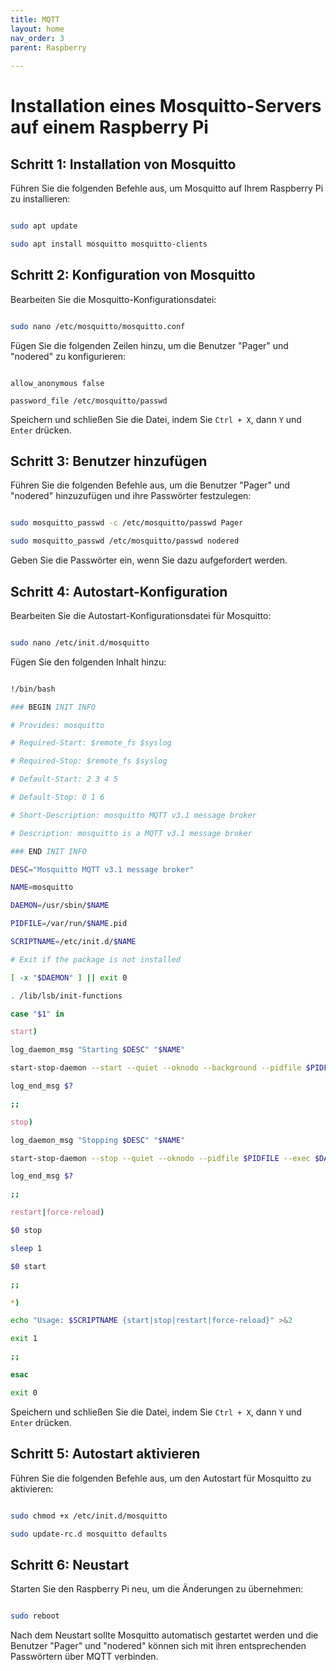 ```yaml
---
title: MQTT
layout: home
nav_order: 3
parent: Raspberry
 
---
```

# Installation eines Mosquitto-Servers auf einem Raspberry Pi

## Schritt 1: Installation von Mosquitto

Führen Sie die folgenden Befehle aus, um Mosquitto auf Ihrem Raspberry Pi zu installieren:

```bash

sudo apt update

sudo apt install mosquitto mosquitto-clients

```

## Schritt 2: Konfiguration von Mosquitto

Bearbeiten Sie die Mosquitto-Konfigurationsdatei:

```bash

sudo nano /etc/mosquitto/mosquitto.conf

```

Fügen Sie die folgenden Zeilen hinzu, um die Benutzer "Pager" und "nodered" zu konfigurieren:

```

allow_anonymous false

password_file /etc/mosquitto/passwd

```

Speichern und schließen Sie die Datei, indem Sie `Ctrl + X`, dann `Y` und `Enter` drücken.

## Schritt 3: Benutzer hinzufügen

Führen Sie die folgenden Befehle aus, um die Benutzer "Pager" und "nodered" hinzuzufügen und ihre Passwörter festzulegen:

```bash

sudo mosquitto_passwd -c /etc/mosquitto/passwd Pager

sudo mosquitto_passwd /etc/mosquitto/passwd nodered

```

Geben Sie die Passwörter ein, wenn Sie dazu aufgefordert werden.

## Schritt 4: Autostart-Konfiguration

Bearbeiten Sie die Autostart-Konfigurationsdatei für Mosquitto:

```bash

sudo nano /etc/init.d/mosquitto

```

Fügen Sie den folgenden Inhalt hinzu:

```bash

!/bin/bash

### BEGIN INIT INFO

# Provides: mosquitto

# Required-Start: $remote_fs $syslog

# Required-Stop: $remote_fs $syslog

# Default-Start: 2 3 4 5

# Default-Stop: 0 1 6

# Short-Description: mosquitto MQTT v3.1 message broker

# Description: mosquitto is a MQTT v3.1 message broker

### END INIT INFO

DESC="Mosquitto MQTT v3.1 message broker"

NAME=mosquitto

DAEMON=/usr/sbin/$NAME

PIDFILE=/var/run/$NAME.pid

SCRIPTNAME=/etc/init.d/$NAME

# Exit if the package is not installed

[ -x "$DAEMON" ] || exit 0

. /lib/lsb/init-functions

case "$1" in

start)

log_daemon_msg "Starting $DESC" "$NAME"

start-stop-daemon --start --quiet --oknodo --background --pidfile $PIDFILE --make-pidfile --exec $DAEMON -- -c /etc/mosquitto/mosquitto.conf

log_end_msg $?

;;

stop)

log_daemon_msg "Stopping $DESC" "$NAME"

start-stop-daemon --stop --quiet --oknodo --pidfile $PIDFILE --exec $DAEMON

log_end_msg $?

;;

restart|force-reload)

$0 stop

sleep 1

$0 start

;;

*)

echo "Usage: $SCRIPTNAME {start|stop|restart|force-reload}" >&2

exit 1

;;

esac

exit 0

```

Speichern und schließen Sie die Datei, indem Sie `Ctrl + X`, dann `Y` und `Enter` drücken.

## Schritt 5: Autostart aktivieren

Führen Sie die folgenden Befehle aus, um den Autostart für Mosquitto zu aktivieren:

```bash

sudo chmod +x /etc/init.d/mosquitto

sudo update-rc.d mosquitto defaults

```

## Schritt 6: Neustart

Starten Sie den Raspberry Pi neu, um die Änderungen zu übernehmen:

```bash

sudo reboot

```

Nach dem Neustart sollte Mosquitto automatisch gestartet werden und die Benutzer "Pager" und "nodered" können sich mit ihren entsprechenden Passwörtern über MQTT verbinden.